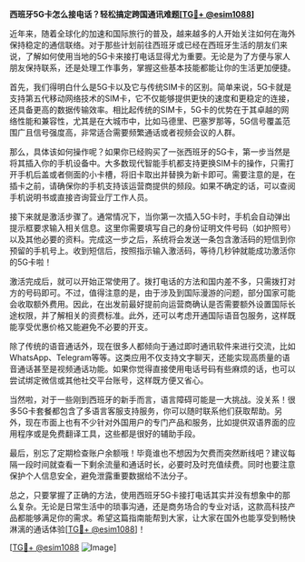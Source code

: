 **西班牙5G卡怎么接电话？轻松搞定跨国通讯难题[[TG💪+ @esim1088](https://t.me/s/esim1088)]**

近年来，随着全球化的加速和国际旅行的普及，越来越多的人开始关注如何在海外保持稳定的通信联络。对于那些计划前往西班牙或已经在西班牙生活的朋友们来说，了解如何使用当地的5G卡来接打电话显得尤为重要。无论是为了方便与家人朋友保持联系，还是处理工作事务，掌握这些基本技能都能让你的生活更加便捷。

首先，我们得明白什么是5G卡以及它与传统SIM卡的区别。简单来说，5G卡就是支持第五代移动网络技术的SIM卡，它不仅能够提供更快的速度和更稳定的连接，还具备更高的数据传输效率。相比起传统的SIM卡，5G卡的优势在于其卓越的网络性能和兼容性，尤其是在大城市中，比如马德里、巴塞罗那等，5G信号覆盖范围广且信号强度高，非常适合需要频繁通话或者视频会议的人群。

那么，具体该如何操作呢？如果你已经购买了一张西班牙的5G卡，第一步当然是将其插入你的手机设备中。大多数现代智能手机都支持更换SIM卡的操作，只需打开手机后盖或者侧面的小卡槽，将旧卡取出并替换为新卡即可。需要注意的是，在插卡之前，请确保你的手机支持该运营商提供的频段。如果不确定的话，可以查阅手机说明书或直接咨询营业厅工作人员。

接下来就是激活步骤了。通常情况下，当你第一次插入5G卡时，手机会自动弹出提示框要求输入相关信息。这里你需要填写自己的身份证明文件号码（如护照号）以及其他必要的资料。完成这一步之后，系统将会发送一条包含激活码的短信到你预留的手机号上。收到短信后，按照指示输入激活码，等待几秒钟就能成功激活你的5G卡啦！

激活完成后，就可以开始正常使用了。拨打电话的方法和国内差不多，只需拨打对方的号码即可。不过，值得注意的是，由于涉及到国际漫游的问题，部分国家可能会收取额外费用。因此，在出发前最好提前向运营商确认是否需要额外设置国际长途权限，并了解相关的资费标准。此外，还可以考虑开通国际语音包服务，这样既能享受优惠价格又能避免不必要的开支。

除了传统的语音通话外，现在很多人都倾向于通过即时通讯软件来进行交流，比如WhatsApp、Telegram等等。这类应用不仅支持文字聊天，还能实现高质量的语音通话甚至是视频通话功能。如果你觉得直接使用电话号码有些麻烦的话，也可以尝试绑定微信或其他社交平台账号，这样既方便又省心。

当然啦，对于一些刚到西班牙的新手而言，语言障碍可能是一大挑战。没关系！很多5G卡套餐都包含了多语言客服支持服务，你可以随时联系他们获取帮助。另外，现在市面上也有不少针对外国用户的专门产品和服务，比如提供双语界面的应用程序或是免费翻译工具，这些都是很好的辅助手段。

最后，别忘了定期检查账户余额哦！毕竟谁也不想因为欠费而突然断线吧？建议每隔一段时间就查看一下剩余流量和通话时长，必要时及时充值续费。同时也要注意保护个人信息安全，避免泄露重要数据给不法分子。

总之，只要掌握了正确的方法，使用西班牙5G卡接打电话其实并没有想象中的那么复杂。无论是日常生活中的琐事沟通，还是商务场合的专业对话，这款高科技产品都能够满足你的需求。希望这篇指南能帮到大家，让大家在国外也能享受到畅快淋漓的通话体验[[TG💪+ @esim1088](https://t.me/s/esim1088)]！

[[TG💪+ @esim1088](https://t.me/s/esim1088) ![Image](https://i.postimg.cc/4NQfJmqS/Snipaste-2025-05-13-00-14-12.png)]